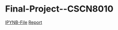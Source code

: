 # Final-Project--CSCN8010

[IPYNB-File](https://69Anish69.github.io/Final-Project--CSCN8010/Final-Project-CSCN8010.html)
[Report](https://69Anish69.github.io/Final-Project--CSCN8010/index.html)


